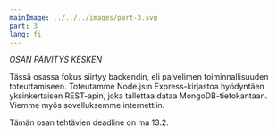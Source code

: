 ```yaml
---
mainImage: ../../../images/part-3.svg
part: 3
lang: fi
---
```


<div class="intro">

_OSAN PÄIVITYS KESKEN_

Tässä osassa fokus siirtyy backendin, eli palvelimen toiminnallisuuden toteuttamiseen. Toteutamme Node.js:n Express-kirjastoa hyödyntäen yksinkertaisen REST-apin, joka tallettaa dataa MongoDB-tietokantaan. Viemme myös sovelluksemme internettiin.

Tämän osan tehtävien deadline on ma 13.2.

</div>
